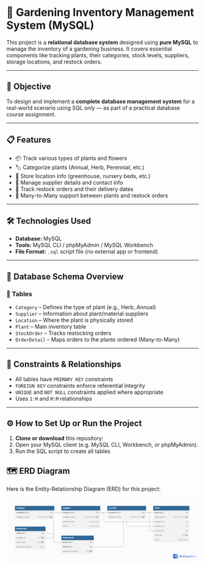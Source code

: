 # 🌿 Gardening Inventory Management System (MySQL)

This project is a **relational database system** designed using **pure MySQL** to manage the inventory of a gardening business. It covers essential components like tracking plants, their categories, stock levels, suppliers, storage locations, and restock orders.

---

## 📌 Objective

To design and implement a **complete database management system** for a real-world scenario using SQL only — as part of a practical database course assignment.

---

## 📋 Features

- 📦 Track various types of plants and flowers
- 🏷 Categorize plants (Annual, Herb, Perennial, etc.)
- 📍 Store location info (greenhouse, nursery beds, etc.)
- 🔁 Manage supplier details and contact info
- 📑 Track restock orders and their delivery dates
- 🔗 Many-to-Many support between plants and restock orders

---

## 🛠 Technologies Used

- **Database:** MySQL  
- **Tools:** MySQL CLI / phpMyAdmin / MySQL Workbench  
- **File Format:** `.sql` script file (no external app or frontend)

---

## 🧱 Database Schema Overview

### 🔹 Tables

- `Category` – Defines the type of plant (e.g., Herb, Annual)
- `Supplier` – Information about plant/material suppliers
- `Location` – Where the plant is physically stored
- `Plant` – Main inventory table
- `StockOrder` – Tracks restocking orders
- `OrderDetail` – Maps orders to the plants ordered (Many-to-Many)

---

## 🔐 Constraints & Relationships

- All tables have `PRIMARY KEY` constraints
- `FOREIGN KEY` constraints enforce referential integrity
- `UNIQUE` and `NOT NULL` constraints applied where appropriate
- Uses `1:M` and `M:M` relationships

---

## ⚙️ How to Set Up or Run the Project

1. **Clone or download** this repository:
2. Open your MySQL client (e.g. MySQL CLI, Workbench, or phpMyAdmin).
3. Run the SQL script to create all tables

## 🗺 ERD Diagram

Here is the Entity-Relationship Diagram (ERD) for this project:

![ERD Diagram](gardening-inventory-erd.png)


